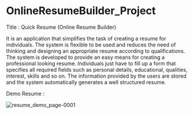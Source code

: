 # OnlineResumeBuilder_Project

Title : Quick Resume (Online Resume Builder)

It is an application that simplifies the task of creating a resume for individuals. The system is flexible to be used and reduces the need of thinking and designing an appropriate resume according to qualifications. The system is developed to provide an easy means for creating a professional looking resume. Individuals just have to fill up a form that specifies all required fields such as personal details, educational, qualities, interest, skills and so on. The information provided by the users are stored and the system automatically generates a well structured resume.


Demo Resume : 

![resume_demo_page-0001](https://github.com/user-attachments/assets/ec11cbf1-6d9c-4553-b1c2-86ac7eb39ad0)
